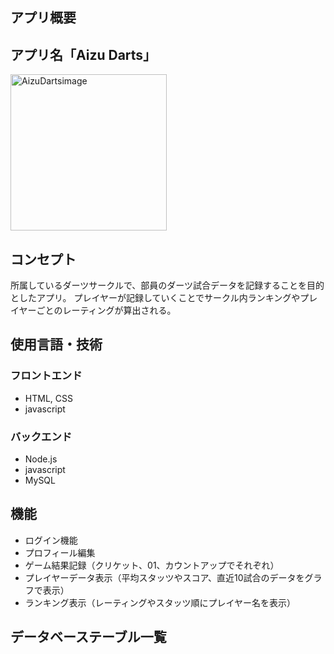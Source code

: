 ## アプリ概要

## アプリ名「Aizu Darts」
<img width="250" alt="AizuDartsimage" src="https://github.com/YutaSato0717/House-Hunting/assets/109122250/38390b5f-3513-4aa8-bb76-50ccd6c30c18">

## コンセプト
所属しているダーツサークルで、部員のダーツ試合データを記録することを目的としたアプリ。
プレイヤーが記録していくことでサークル内ランキングやプレイヤーごとのレーティングが算出される。

## 使用言語・技術

### フロントエンド

- HTML, CSS
- javascript

### バックエンド

- Node.js
- javascript
- MySQL

## 機能

- ログイン機能
- プロフィール編集
- ゲーム結果記録（クリケット、01、カウントアップでそれぞれ）
- プレイヤーデータ表示（平均スタッツやスコア、直近10試合のデータをグラフで表示）
- ランキング表示（レーティングやスタッツ順にプレイヤー名を表示）

## データベーステーブル一覧



